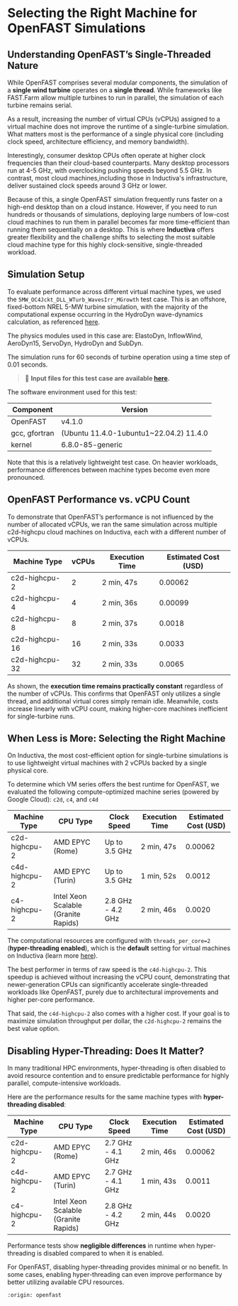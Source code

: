 # Selecting the Right Machine for OpenFAST Simulations

## Understanding OpenFAST’s Single-Threaded Nature
While OpenFAST comprises several modular components, the simulation of a **single wind turbine** operates on 
a **single thread**. While frameworks like FAST.Farm allow multiple turbines to run in parallel, the simulation 
of each turbine remains serial.

As a result, increasing the number of virtual CPUs (vCPUs) assigned to a virtual machine does not improve the 
runtime of a single-turbine simulation. What matters most is the performance of a single physical core (including 
clock speed, architecture efficiency, and memory bandwidth). 

Interestingly, consumer desktop CPUs often operate at higher clock frequencies than their cloud-based counterparts. 
Many desktop processors run at 4-5 GHz, with overclocking pushing speeds beyond 5.5 GHz. In contrast, most cloud 
machines,including those in Inductiva's infrastructure, deliver sustained clock speeds around 3 GHz or lower.

Because of this, a single OpenFAST simulation frequently runs faster on a high-end desktop than on a cloud instance. 
However, if you need to run hundreds or thousands of simulations, deploying large numbers of low-cost cloud machines to run them in parallel becomes far more time-efficient than running them sequentially on a desktop. This is where **Inductiva** offers greater flexibility and the challenge shifts to selecting the most suitable cloud machine type for this highly clock-sensitive, single-threaded workload.

## Simulation Setup
To evaluate performance across different virtual machine types, we used the `5MW_OC4Jckt_DLL_WTurb_WavesIrr_MGrowth` test case. 
This is an offshore, fixed-bottom NREL 5-MW turbine simulation, with the majority of the computational expense occurring in the HydroDyn wave-dynamics calculation, as referenced [here](https://github.com/OpenFAST/r-test/tree/v4.1.0/glue-codes/openfast/5MW_OC4Semi_WSt_WavesWN).

The physics modules used in this case are: ElastoDyn, InflowWind, AeroDyn15, ServoDyn, HydroDyn and SubDyn.

The simulation runs for 60 seconds of turbine operation using a time step of 0.01 seconds.

> 🔗 **Input files for this test case are available [here](https://github.com/OpenFAST/r-test/tree/v4.1.0/glue-codes/openfast/5MW_OC4Jckt_DLL_WTurb_WavesIrr_MGrowth).**

The software environment used for this test:

| Component              | Version                                |
|------------------------|----------------------------------------|
| OpenFAST               | v4.1.0                                 |
| gcc, gfortran          | (Ubuntu 11.4.0-1ubuntu1~22.04.2) 11.4.0|
| kernel                 | 6.8.0-85-generic                       |

Note that this is a relatively lightweight test case. On heavier workloads, performance differences between machine types become even more pronounced.

## OpenFAST Performance vs. vCPU Count
To demonstrate that OpenFAST’s performance is not influenced by the number of allocated vCPUs, we ran the same simulation across multiple c2d-highcpu cloud machines on Inductiva, each with a different number of vCPUs.

| Machine Type   | vCPUs | Execution Time | Estimated Cost (USD) |
|----------------|-------|----------------|----------------------|
| c2d-highcpu-2  | 2     | 2 min, 47s     | 0.00062              |
| c2d-highcpu-4  | 4     | 2 min, 36s     | 0.00099              |
| c2d-highcpu-8  | 8     | 2 min, 37s     | 0.0018               |
| c2d-highcpu-16 | 16    | 2 min, 33s     | 0.0033               |
| c2d-highcpu-32 | 32    | 2 min, 33s     | 0.0065               |

As shown, the **execution time remains practically constant** regardless of the number of vCPUs. This confirms that OpenFAST only utilizes a single thread, and additional virtual cores simply remain idle. Meanwhile, costs increase linearly with vCPU count, making higher-core machines inefficient for single-turbine runs.

## When Less is More: Selecting the Right Machine
On Inductiva, the most cost-efficient option for single-turbine simulations is to use lightweight virtual machines with 2 vCPUs backed by a single physical core. 

To determine which VM series offers the best runtime for OpenFAST, we evaluated the following compute-optimized machine series (powered by Google Cloud): `c2d`, `c4`, and `c4d`

| Machine Type  | CPU Type                            | Clock Speed       | Execution Time | Estimated Cost (USD)|
|---------------|-------------------------------------|-------------------|----------------|---------------------|
| c2d-highcpu-2 | AMD EPYC (Rome)                     | Up to 3.5 GHz | 2 min, 47s     | 0.00062             |
| c4d-highcpu-2 | AMD EPYC (Turin)                    | Up to 3.5 GHz | 1 min, 52s     | 0.0012              |
| c4-highcpu-2  | Intel Xeon Scalable (Granite Rapids)| 2.8 GHz - 4.2 GHz | 2 min, 46s     | 0.0020              |

The computational resources are configured with `threads_per_core=2` (**hyper-threading enabled**), which is the **default** setting for virtual machines on Inductiva (learn more [here](https://inductiva.ai/guides/how-it-works/machines/hyperthreading)).

The best performer in terms of raw speed is the `c4d-highcpu-2`. This speedup is achieved without increasing the vCPU count, demonstrating that newer-generation CPUs can significantly accelerate single-threaded workloads like OpenFAST, purely due to architectural improvements and higher per-core performance.

That said, the `c4d-highcpu-2` also comes with a higher cost. If your goal is to maximize simulation throughput per dollar, the `c2d-highcpu-2` remains the best value option.

## Disabling Hyper-Threading: Does It Matter?
In many traditional HPC environments, hyper-threading is often disabled to avoid resource contention and to ensure predictable performance for highly parallel, compute-intensive workloads.

Here are the performance results for the same machine types with **hyper-threading disabled**:

| Machine Type  | CPU Type                            | Clock Speed       | Execution Time | Estimated Cost (USD)|
|---------------|-------------------------------------|-------------------|----------------|---------------------|
| c2d-highcpu-2 | AMD EPYC (Rome)                     | 2.7 GHz - 4.1 GHz | 2 min, 46s     | 0.00062             |
| c4d-highcpu-2 | AMD EPYC (Turin)                    | 2.7 GHz - 4.1 GHz | 1 min, 43s     | 0.0011              |
| c4-highcpu-2  | Intel Xeon Scalable (Granite Rapids)| 2.8 GHz - 4.2 GHz | 2 min, 44s     | 0.0020              |

Performance tests show **negligible differences** in runtime when hyper-threading is disabled compared to when it is enabled.

For OpenFAST, disabling hyper-threading provides minimal or no benefit. In some cases, enabling hyper-threading can even improve performance by better utilizing available CPU resources.

```{banner_small}
:origin: openfast
```





